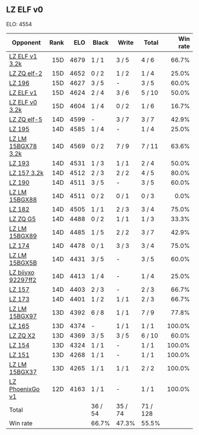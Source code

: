 ## LZ ELF v0 ##

ELO: 4554

Opponent | Rank | ELO | Black | Write | Total | Win rate
---------|-----:|----:|-------|-------|-------|-------:
[LZ ELF v1 3.2k](LZ%20ELF%20v1%203.2k.md) | 15D | 4679 | 1 / 1 | 3 / 5 | 4 / 6 | 66.7%
[LZ ZQ elf-2](LZ%20ZQ%20elf-2.md) | 15D | 4652 | 0 / 2 | 1 / 2 | 1 / 4 | 25.0%
[LZ 196](LZ%20196.md) | 15D | 4627 | 3 / 5 | - | 3 / 5 | 60.0%
[LZ ELF v1](LZ%20ELF%20v1.md) | 15D | 4624 | 2 / 4 | 3 / 6 | 5 / 10 | 50.0%
[LZ ELF v0 3.2k](LZ%20ELF%20v0%203.2k.md) | 15D | 4604 | 1 / 4 | 0 / 2 | 1 / 6 | 16.7%
[LZ ZQ elf-5](LZ%20ZQ%20elf-5.md) | 14D | 4599 | - | 3 / 7 | 3 / 7 | 42.9%
[LZ 195](LZ%20195.md) | 14D | 4585 | 1 / 4 | - | 1 / 4 | 25.0%
[LZ LM 15BGX78 3.2k](LZ%20LM%2015BGX78%203.2k.md) | 14D | 4569 | 0 / 2 | 7 / 9 | 7 / 11 | 63.6%
[LZ 193](LZ%20193.md) | 14D | 4531 | 1 / 3 | 1 / 1 | 2 / 4 | 50.0%
[LZ 157 3.2k](LZ%20157%203.2k.md) | 14D | 4512 | 2 / 3 | 2 / 2 | 4 / 5 | 80.0%
[LZ 190](LZ%20190.md) | 14D | 4511 | 3 / 5 | - | 3 / 5 | 60.0%
[LZ LM 15BGX88](LZ%20LM%2015BGX88.md) | 14D | 4511 | 0 / 2 | 0 / 1 | 0 / 3 | 0.0%
[LZ 182](LZ%20182.md) | 14D | 4505 | 1 / 1 | 2 / 3 | 3 / 4 | 75.0%
[LZ ZQ G5](LZ%20ZQ%20G5.md) | 14D | 4488 | 0 / 2 | 1 / 1 | 1 / 3 | 33.3%
[LZ LM 15BGX89](LZ%20LM%2015BGX89.md) | 14D | 4485 | 1 / 5 | 2 / 2 | 3 / 7 | 42.9%
[LZ 174](LZ%20174.md) | 14D | 4478 | 0 / 1 | 3 / 3 | 3 / 4 | 75.0%
[LZ LM 15BGX5B](LZ%20LM%2015BGX5B.md) | 14D | 4431 | 3 / 5 | - | 3 / 5 | 60.0%
[LZ bjiyxo 92297ff2](LZ%20bjiyxo%2092297ff2.md) | 14D | 4413 | 1 / 4 | - | 1 / 4 | 25.0%
[LZ 157](LZ%20157.md) | 14D | 4403 | 2 / 3 | - | 2 / 3 | 66.7%
[LZ 173](LZ%20173.md) | 14D | 4401 | 1 / 2 | 1 / 1 | 2 / 3 | 66.7%
[LZ LM 15BGX97](LZ%20LM%2015BGX97.md) | 13D | 4392 | 6 / 8 | 1 / 1 | 7 / 9 | 77.8%
[LZ 165](LZ%20165.md) | 13D | 4374 | - | 1 / 1 | 1 / 1 | 100.0%
[LZ ZQ X2](LZ%20ZQ%20X2.md) | 13D | 4369 | 3 / 5 | 3 / 5 | 6 / 10 | 60.0%
[LZ 154](LZ%20154.md) | 13D | 4324 | 1 / 1 | - | 1 / 1 | 100.0%
[LZ 151](LZ%20151.md) | 13D | 4268 | 1 / 1 | - | 1 / 1 | 100.0%
[LZ LM 15BGX37](LZ%20LM%2015BGX37.md) | 13D | 4265 | 1 / 1 | 1 / 1 | 2 / 2 | 100.0%
[LZ PhoenixGo v1](LZ%20PhoenixGo%20v1.md) | 12D | 4163 | 1 / 1 | - | 1 / 1 | 100.0%
Total | | | 36 / 54 | 35 / 74 | 71 / 128 | 
Win rate| | | 66.7% | 47.3% | 55.5% | 
